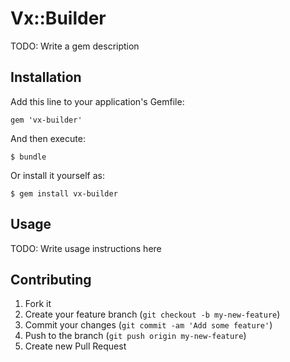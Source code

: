# Vx::Builder

TODO: Write a gem description

## Installation

Add this line to your application's Gemfile:

    gem 'vx-builder'

And then execute:

    $ bundle

Or install it yourself as:

    $ gem install vx-builder

## Usage

TODO: Write usage instructions here

## Contributing

1. Fork it
2. Create your feature branch (`git checkout -b my-new-feature`)
3. Commit your changes (`git commit -am 'Add some feature'`)
4. Push to the branch (`git push origin my-new-feature`)
5. Create new Pull Request
